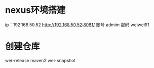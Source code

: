 # nexus环境搭建

ip：192.168.50.52
http://192.168.50.52:8081/     账号 admim  密码 weiwei91

# 创建仓库
wei-release   maven2
wei-snapshot  


